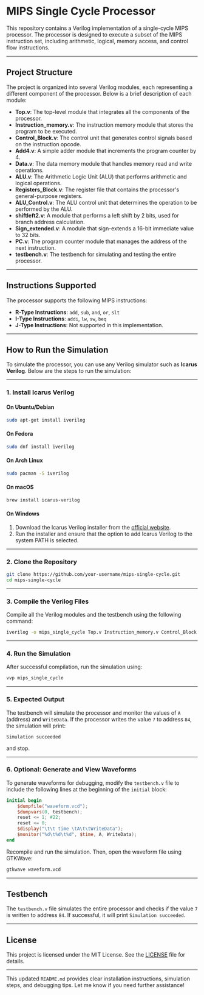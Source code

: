 
# MIPS Single Cycle Processor

This repository contains a Verilog implementation of a single-cycle MIPS processor. The processor is designed to execute a subset of the MIPS instruction set, including arithmetic, logical, memory access, and control flow instructions.

---

## **Project Structure**

The project is organized into several Verilog modules, each representing a different component of the processor. Below is a brief description of each module:

- **Top.v**: The top-level module that integrates all the components of the processor.
- **Instruction_memory.v**: The instruction memory module that stores the program to be executed.
- **Control_Block.v**: The control unit that generates control signals based on the instruction opcode.
- **Add4.v**: A simple adder module that increments the program counter by 4.
- **Data.v**: The data memory module that handles memory read and write operations.
- **ALU.v**: The Arithmetic Logic Unit (ALU) that performs arithmetic and logical operations.
- **Registers_Block.v**: The register file that contains the processor's general-purpose registers.
- **ALU_Control.v**: The ALU control unit that determines the operation to be performed by the ALU.
- **shiftleft2.v**: A module that performs a left shift by 2 bits, used for branch address calculation.
- **Sign_extended.v**: A module that sign-extends a 16-bit immediate value to 32 bits.
- **PC.v**: The program counter module that manages the address of the next instruction.
- **testbench.v**: The testbench for simulating and testing the entire processor.

---

## **Instructions Supported**

The processor supports the following MIPS instructions:

- **R-Type Instructions**: `add`, `sub`, `and`, `or`, `slt`
- **I-Type Instructions**: `addi`, `lw`, `sw`, `beq`
- **J-Type Instructions**: Not supported in this implementation.

---

## **How to Run the Simulation**

To simulate the processor, you can use any Verilog simulator such as **Icarus Verilog**. Below are the steps to run the simulation:

---

### **1. Install Icarus Verilog**

#### **On Ubuntu/Debian**
```bash
sudo apt-get install iverilog
```

#### **On Fedora**
```bash
sudo dnf install iverilog
```

#### **On Arch Linux**
```bash
sudo pacman -S iverilog
```

#### **On macOS**
```bash
brew install icarus-verilog
```

#### **On Windows**
1. Download the Icarus Verilog installer from the [official website](http://iverilog.icarus.com/).
2. Run the installer and ensure that the option to add Icarus Verilog to the system PATH is selected.

---

### **2. Clone the Repository**
```bash
git clone https://github.com/your-username/mips-single-cycle.git
cd mips-single-cycle
```

---

### **3. Compile the Verilog Files**
Compile all the Verilog modules and the testbench using the following command:

```bash
iverilog -o mips_single_cycle Top.v Instruction_memory.v Control_Block.v Add4.v Data.v ALU.v Registers_Block.v ALU_Control.v shiftleft2.v Sign_extended.v PC.v testbench.v
```

---

### **4. Run the Simulation**
After successful compilation, run the simulation using:

```bash
vvp mips_single_cycle
```

---

### **5. Expected Output**
The testbench will simulate the processor and monitor the values of `A` (address) and `WriteData`. If the processor writes the value `7` to address `84`, the simulation will print:

```
Simulation succeeded
```

and stop.

---

### **6. Optional: Generate and View Waveforms**
To generate waveforms for debugging, modify the `testbench.v` file to include the following lines at the beginning of the `initial` block:

```verilog
initial begin
    $dumpfile("waveform.vcd");
    $dumpvars(0, testbench);
    reset <= 1; #22;
    reset <= 0;
    $display("\t\t time \tA\t\tWriteData");
    $monitor("%d\t%d\t%d", $time, A, WriteData);
end
```

Recompile and run the simulation. Then, open the waveform file using GTKWave:

```bash
gtkwave waveform.vcd
```

---

## **Testbench**

The `testbench.v` file simulates the entire processor and checks if the value `7` is written to address `84`. If successful, it will print `Simulation succeeded`.


---


## **License**

This project is licensed under the MIT License. See the [LICENSE](LICENSE) file for details.

---

This updated `README.md` provides clear installation instructions, simulation steps, and debugging tips. Let me know if you need further assistance!
